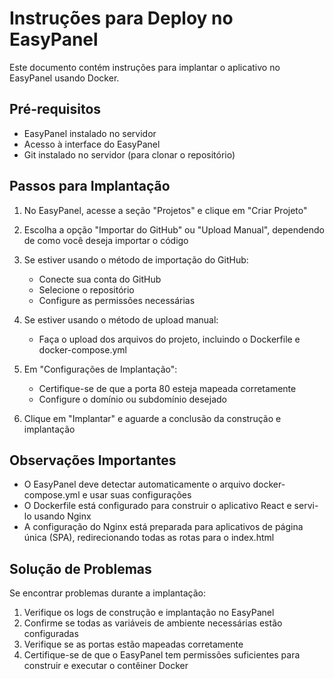 # Instruções para Deploy no EasyPanel

Este documento contém instruções para implantar o aplicativo no EasyPanel usando Docker.

## Pré-requisitos

- EasyPanel instalado no servidor
- Acesso à interface do EasyPanel
- Git instalado no servidor (para clonar o repositório)

## Passos para Implantação

1. No EasyPanel, acesse a seção "Projetos" e clique em "Criar Projeto"

2. Escolha a opção "Importar do GitHub" ou "Upload Manual", dependendo de como você deseja importar o código

3. Se estiver usando o método de importação do GitHub:
   - Conecte sua conta do GitHub
   - Selecione o repositório
   - Configure as permissões necessárias

4. Se estiver usando o método de upload manual:
   - Faça o upload dos arquivos do projeto, incluindo o Dockerfile e docker-compose.yml

5. Em "Configurações de Implantação":
   - Certifique-se de que a porta 80 esteja mapeada corretamente
   - Configure o domínio ou subdomínio desejado

6. Clique em "Implantar" e aguarde a conclusão da construção e implantação

## Observações Importantes

- O EasyPanel deve detectar automaticamente o arquivo docker-compose.yml e usar suas configurações
- O Dockerfile está configurado para construir o aplicativo React e servi-lo usando Nginx
- A configuração do Nginx está preparada para aplicativos de página única (SPA), redirecionando todas as rotas para o index.html

## Solução de Problemas

Se encontrar problemas durante a implantação:

1. Verifique os logs de construção e implantação no EasyPanel
2. Confirme se todas as variáveis de ambiente necessárias estão configuradas
3. Verifique se as portas estão mapeadas corretamente
4. Certifique-se de que o EasyPanel tem permissões suficientes para construir e executar o contêiner Docker 